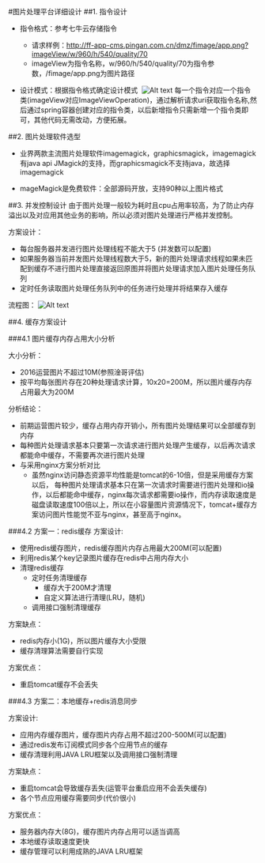 #图片处理平台详细设计
##1.	指令设计

* 指令格式：参考七牛云存储指令
	
	* 请求样例：http://ff-app-cms.pingan.com.cn/dmz/fimage/app.png?imageView/w/960/h/540/quality/70
	* imageView为指令名称，w/960/h/540/quality/70为指令参数，/fimage/app.png为图片路径
* 设计模式：根据指令格式确定设计模式 
![Alt text](/Users/tacong/Desktop/order.png)
每一个指令对应一个指令类(imageView对应ImageViewOperation)，通过解析请求uri获取指令名称,然后通过spring容器创建对应的指令类，以后新增指令只需新增一个指令类即可，其他代码无需改动，方便拓展。


##2.	图片处理软件选型

* 业界两款主流图片处理软件imagemagick，graphicsmagick，imagemagick有java api JMagick的支持，而graphicsmagick不支持java，故选择imagemagick

* mageMagick是免费软件：全部源码开放，支持90种以上图片格式




##3.	并发控制设计
由于图片处理一般较为耗时且cpu占用率较高，为了防止内存溢出以及对应用其他业务的影响，所以必须对图片处理进行严格并发控制。<br>

方案设计：

* 每台服务器并发进行图片处理线程不能大于5 (并发数可以配置)
* 如果服务器当前并发图片处理线程数大于5，新的图片处理请求线程如果未匹配到缓存不进行图片处理直接返回原图并将图片处理请求加入图片处理任务队列
* 定时任务读取图片处理任务队列中的任务进行处理并将结果存入缓存

流程图：
![Alt text](/Users/tacong/Downloads/图片处理并发控制.png)

##4.	缓存方案设计


###4.1	图片缓存内存占用大小分析


大小分析：

* 2016运营图片不超过10M(参照淦哥评估)
* 按平均每张图片存在20种处理请求计算，10x20=200M，所以图片缓存内存占用最大为200M

分析结论：

* 前期运营图片较少，缓存占用内存开销小，所有图片处理结果可以全部缓存到内存
* 每种图片处理请求基本只要第一次请求进行图片处理产生缓存，以后再次请求都能命中缓存，不需要再次进行图片处理
* 与采用nginx方案分析对比
	* 虽然nginx访问静态资源平均性能是tomcat的6-10倍，但是采用缓存方案以后， 每种图片处理请求基本只在第一次请求时需要进行图片处理和io操作，以后都能命中缓存，nginx每次请求都需要io操作，而内存读取速度是磁盘读取速度100倍以上，所以在小容量图片资源情况下，tomcat+缓存方案访问图片性能觉不亚与nginx，甚至高于nginx。

	


###4.2 方案一：redis缓存
方案设计:

* 使用redis缓存图片，redis缓存图片内存占用最大200M(可以配置)
* 利用redis某个key记录图片缓存在redis中占用内存大小
* 清理redis缓存
	* 定时任务清理缓存
		* 缓存大于200M才清理
		* 自定义算法进行清理(LRU，随机)
	* 调用接口强制清理缓存

方案缺点：

* redis内存小(1G)，所以图片缓存大小受限
* 缓存清理算法需要自行实现

方案优点：

* 重启tomcat缓存不会丢失



###4.3 方案二：本地缓存+redis消息同步

方案设计:

* 应用内存缓存图片，缓存图片内存占用不超过200-500M(可以配置)
* 通过redis发布订阅模式同步各个应用节点的缓存
* 缓存清理利用JAVA LRU框架以及调用接口强制清理

方案缺点：

* 重启tomcat会导致缓存丢失(运管平台重启应用不会丢失缓存)
* 各个节点应用缓存需要同步(代价很小)

方案优点：

* 服务器内存大(8G)，缓存图片内存占用可以适当调高
* 本地缓存读取速度更快
* 缓存管理可以利用成熟的JAVA LRU框架



